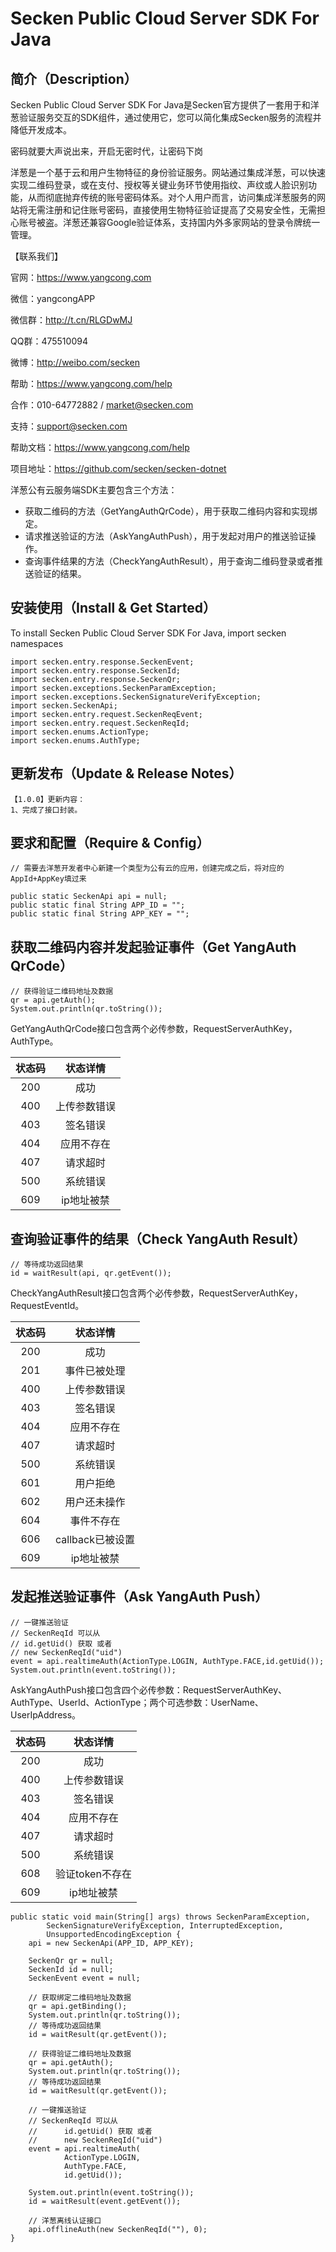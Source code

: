# Secken Public Cloud Server SDK For Java

## 简介（Description）
Secken Public Cloud Server SDK For Java是Secken官方提供了一套用于和洋葱验证服务交互的SDK组件，通过使用它，您可以简化集成Secken服务的流程并降低开发成本。

密码就要大声说出来，开启无密时代，让密码下岗

洋葱是一个基于云和用户生物特征的身份验证服务。网站通过集成洋葱，可以快速实现二维码登录，或在支付、授权等关键业务环节使用指纹、声纹或人脸识别功能，从而彻底抛弃传统的账号密码体系。对个人用户而言，访问集成洋葱服务的网站将无需注册和记住账号密码，直接使用生物特征验证提高了交易安全性，无需担心账号被盗。洋葱还兼容Google验证体系，支持国内外多家网站的登录令牌统一管理。

【联系我们】

官网：https://www.yangcong.com

微信：yangcongAPP

微信群：http://t.cn/RLGDwMJ

QQ群：475510094

微博：http://weibo.com/secken

帮助：https://www.yangcong.com/help

合作：010-64772882 / market@secken.com

支持：support@secken.com

帮助文档：https://www.yangcong.com/help

项目地址：https://github.com/secken/secken-dotnet

洋葱公有云服务端SDK主要包含三个方法：
* 获取二维码的方法（GetYangAuthQrCode），用于获取二维码内容和实现绑定。
* 请求推送验证的方法（AskYangAuthPush），用于发起对用户的推送验证操作。
* 查询事件结果的方法（CheckYangAuthResult），用于查询二维码登录或者推送验证的结果。

## 安装使用（Install & Get Started）

To install Secken Public Cloud Server SDK For Java, import secken namespaces

```
import secken.entry.response.SeckenEvent;
import secken.entry.response.SeckenId;
import secken.entry.response.SeckenQr;
import secken.exceptions.SeckenParamException;
import secken.exceptions.SeckenSignatureVerifyException;
import secken.SeckenApi;
import secken.entry.request.SeckenReqEvent;
import secken.entry.request.SeckenReqId;
import secken.enums.ActionType;
import secken.enums.AuthType;
```
## 更新发布（Update & Release Notes）

```
【1.0.0】更新内容：
1、完成了接口封装。
```

## 要求和配置（Require & Config）
```
// 需要去洋葱开发者中心新建一个类型为公有云的应用，创建完成之后，将对应的AppId+AppKey填过来

public static SeckenApi api = null;
public static final String APP_ID = "";
public static final String APP_KEY = "";

```

## 获取二维码内容并发起验证事件（Get YangAuth QrCode）
```
// 获得验证二维码地址及数据
qr = api.getAuth();
System.out.println(qr.toString());
```

GetYangAuthQrCode接口包含两个必传参数，RequestServerAuthKey，AuthType。

|    状态码   | 		状态详情 		  |
|:----------:|:-----------------:|
|  200       |       成功         |
|  400       |       上传参数错误  |
|  403       |       签名错误                |
|  404       |       应用不存在                |
|  407       |       请求超时                |
|  500       |       系统错误                |
|  609       |       ip地址被禁                |

## 查询验证事件的结果（Check YangAuth Result）
```
// 等待成功返回结果
id = waitResult(api, qr.getEvent());
```
CheckYangAuthResult接口包含两个必传参数，RequestServerAuthKey，RequestEventId。

|    状态码   | 		状态详情 		  |
|:----------:|:-----------------:|
|  200       |       成功         |
|  201       |       事件已被处理                |
|  400       |       上传参数错误  |
|  403       |       签名错误                |
|  404       |       应用不存在                |
|  407       |       请求超时                |
|  500       |       系统错误                |
|  601       |       用户拒绝                |
|  602       |       用户还未操作                |
|  604       |       事件不存在                |
|  606       |       callback已被设置                |
|  609       |       ip地址被禁                |

## 发起推送验证事件（Ask YangAuth Push）
```
// 一键推送验证
// SeckenReqId 可以从
// id.getUid() 获取 或者
// new SeckenReqId("uid")
event = api.realtimeAuth(ActionType.LOGIN, AuthType.FACE,id.getUid());
System.out.println(event.toString());
```
AskYangAuthPush接口包含四个必传参数：RequestServerAuthKey、AuthType、UserId、ActionType；两个可选参数：UserName、UserIpAddress。  

|    状态码   | 		状态详情 		  |
|:----------:|:-----------------:|
|  200       |       成功         |
|  400       |       上传参数错误  |
|  403       |       签名错误                |
|  404       |       应用不存在                |
|  407       |       请求超时                |
|  500       |       系统错误                |
|  608       |       验证token不存在           |
|  609       |       ip地址被禁                |


    public static void main(String[] args) throws SeckenParamException,
            SeckenSignatureVerifyException, InterruptedException,
            UnsupportedEncodingException {
        api = new SeckenApi(APP_ID, APP_KEY);

        SeckenQr qr = null;
        SeckenId id = null;
        SeckenEvent event = null;

        // 获取绑定二维码地址及数据
        qr = api.getBinding();
        System.out.println(qr.toString());
        // 等待成功返回结果
        id = waitResult(qr.getEvent());

        // 获得验证二维码地址及数据
        qr = api.getAuth();
        System.out.println(qr.toString());
        // 等待成功返回结果
        id = waitResult(qr.getEvent());

        // 一键推送验证
        // SeckenReqId 可以从
        //      id.getUid() 获取 或者
        //      new SeckenReqId("uid")
        event = api.realtimeAuth(
                ActionType.LOGIN, 
                AuthType.FACE,
                id.getUid());
        
        System.out.println(event.toString());
        id = waitResult(event.getEvent());

        // 洋葱离线认证接口
        api.offlineAuth(new SeckenReqId(""), 0);
    }
```

